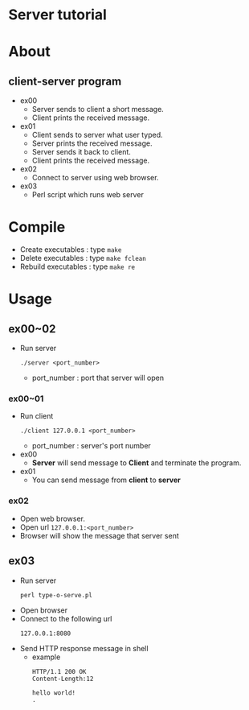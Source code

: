 # Server tutorial

# About
## client-server program
- ex00
    - Server sends to client a short message.
    - Client prints the received message.
- ex01
    - Client sends to server what user typed.
    - Server prints the received message.
    - Server sends it back to client.
    - Client prints the received message.
- ex02
    - Connect to server using web browser.
- ex03
    - Perl script which runs web server

# Compile
- Create executables : type `make`
- Delete executables : type `make fclean`
- Rebuild executables : type `make re`

# Usage
## ex00~02
- Run server
    ```shell
    ./server <port_number>
    ```
    - port_number : port that server will open

### ex00~01
- Run client
    ```shell
    ./client 127.0.0.1 <port_number>
    ```
    - port_number : server's port number
- ex00
    - **Server** will send message to **Client** and terminate the program.
- ex01
    - You can send message from **client** to **server**

### ex02
- Open web browser.
- Open url `127.0.0.1:<port_number>`
- Browser will show the message that server sent

## ex03
- Run server
    ```shell
    perl type-o-serve.pl
    ```
- Open browser
- Connect to the following url
    ```
    127.0.0.1:8080
    ```
- Send HTTP response message in shell
    - example
        ```shell
        HTTP/1.1 200 OK
        Content-Length:12

        hello world!
        .
        ```
